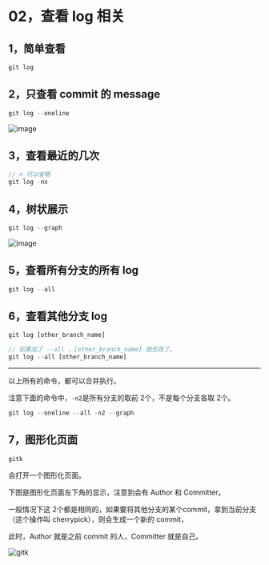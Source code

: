 # 02，查看 log 相关

## 1，简单查看

``` js
git log
```

## 2，只查看 commit 的 message

``` js
git log --oneline
```
![image](https://crane0.oss-cn-beijing.aliyuncs.com/blogMarkdown/gitlog-1.png)

## 3，查看最近的几次

``` js
// n 可以省略
git log -nx
```

## 4，树状展示

``` js
git log --graph
```
![image](https://crane0.oss-cn-beijing.aliyuncs.com/blogMarkdown/gitlog-2.png)

## 5，查看所有分支的所有 log

``` js
git log --all
```

## 6，查看其他分支 log

``` js
git log [other_branch_name]

// 如果加了 --all ，[other_branch_name] 就无效了。
git log --all [other_branch_name]
```

---

以上所有的命令，都可以合并执行。

注意下面的命令中，`-n2`是所有分支的取前 2个，不是每个分支各取 2个。

``` js
git log --oneline --all -n2 --graph
```

## 7，图形化页面

``` js
gitk
```
会打开一个图形化页面。

下图是图形化页面左下角的显示，注意到会有 Author 和 Committer。

一般情况下这 2个都是相同的，如果要将其他分支的某个commit，拿到当前分支（这个操作叫 cherrypick），则会生成一个新的 commit，

此时，Author 就是之前 commit 的人，Committer 就是自己。

![gitk](https://crane0.oss-cn-beijing.aliyuncs.com/blogMarkdown/gitk.png)